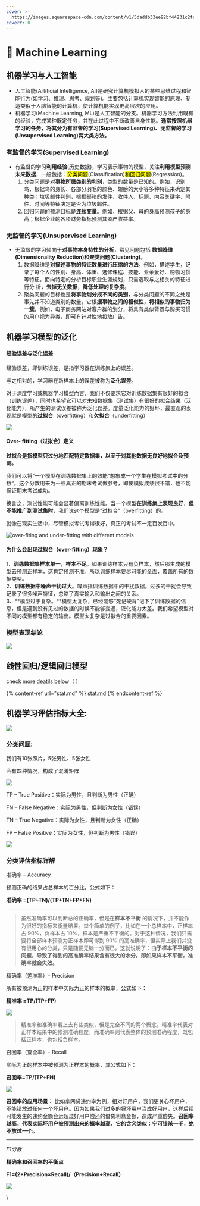 ```yaml
---
cover: >-
  https://images.squarespace-cdn.com/content/v1/5daddb33ee92bf44231c2fef/1593634997762-75P05A5AKO859N5G9OMU/medical-algorithms.gif
coverY: 0
---
```


# 📠 Machine Learning

## 机器学习与人工智能 <a href="#1-ji-qi-xue-xi-mo-xing-de-fan-hua" id="1-ji-qi-xue-xi-mo-xing-de-fan-hua"></a>

* 人工智能(Artificial Intelligence, AI)是研究计算机模拟人的某些思维过程和智能行为(如学习、推理、思考、规划等)。主要包括计算机实现智能的原理、制造类似于人脑智能的计算机，使计算机能实现更高层次的应用。
* 机器学习(Machine Learning, ML)是人工智能的分支。机器学习方法利用既有的经验，完成某种既定任务，并在此过程中不断改善自身性能。**通常按照机器学习的任务，将其分为有监督的学习(Supervised Learning)、无监督的学习(Unsupervised Learning)两大类方法。**

### **有监督的学习(Supervised Learning)**

* 有监督的学习**利用经验**(历史数据)，学习表示事物的模型，关注**利用模型预测未来数据**，一般包括：<mark style="background-color:yellow;">分类问题</mark>(Classification)<mark style="background-color:yellow;">和回归问题</mark>(Regression)。
  1. 分类问题是对**事物所属类别的判别**，类型的数量是已知的。例如，识别鸟，根据鸟的身长、各部分羽毛的颜色、翅膀的大小等多种特征来确定其种类；垃圾邮件判别，根据邮箱的发件、收件人、标题、内容关键字、附件、时间等特征决定是否为垃圾邮件。
  2. 回归问题的预测目标是**连续变量**。例如，根据父、母的身高预测孩子的身高；根据企业的各项财务指标预测其资产收益率。

### **无监督的学习(Unsupervised Learning)**

* 无监督的学习倾向于**对事物本身特性的分析**，常见问题包括 **数据降维(Dimensionality Reduction)和聚类问题(Clustering)**。
  1. 数据降维是**对描述事物的特征数量进行压缩的方法**。例如，描述学生，记录了每个人的性别、身高、体重、选修课程、技能、业余爱好、购物习惯等特征。面向特定的分析目标职业生涯规划，只需选取与之相关的特征进行分 析，**去掉无关数据**，**降低处理的复杂度**。
  2. 聚类问题的目标也是**将事物划分成不同的类别**，与分类问题的不同之处是事先并不知道类别的数量，它根**据事物之间的相似性，将相似的事物归为一簇**。例如，电子商务网站对客户群的划分，将具有类似背景与购买习惯的用户视为异类，即可有针对性地投放广告。

## 机器学习模型的泛化 <a href="#1-ji-qi-xue-xi-mo-xing-de-fan-hua" id="1-ji-qi-xue-xi-mo-xing-de-fan-hua"></a>

#### 经验误差与泛化误差 <a href="#11-jing-yan-wu-cha-yu-fan-hua-wu-cha" id="11-jing-yan-wu-cha-yu-fan-hua-wu-cha"></a>

经验误差，即训练误差，是指学习器在训练集上的误差。

与之相对的，学习器在新样本上的误差被称为**泛化误差**。

对于深度学习或机器学习模型而言，我们不仅要求它对训练数据集有很好的拟合（训练误差），同时也希望它可以对未知数据集（测试集）有很好的拟合结果（泛化能力），所产生的测试误差被称为泛化误差。度量泛化能力的好坏，最直观的表现就是模型的**过拟合**（overfitting）和**欠拟合**（underfitting）

![](../.gitbook/assets/WechatIMG142.jpeg)

#### Over- fitting（过拟合）定义

**过拟合是指模型只过分地匹配特定数据集，以至于对其他数据无良好地拟合及预测。**

我们可以将"⼀个模型在训练数据集上的效能“想象成⼀个学⽣在模拟考试中的分数“。这个分数⽤来为⼀些真正的期末考试做参考，即使模拟成绩很不错，也不能保证期末考试成功。

换⾔之，测试性能可能会显著偏离训练性能。当⼀个模型**在训练集上表现良好**，**但不能推⼴到测试集时**，我们说这个模型是“过拟合”（overfitting）的。

就像在现实⽣活中，尽管模拟考试考得很好，真正的考试不⼀定百发百中。

![over-fiting and under-fitting with different models](https://miro.medium.com/max/1396/1\*lARssDbZVTvk4S-Dk1g-eA.png)

#### **为什么会出现过拟合（over-fitting）现象？**

1、**训练数据集样本单一，样本不足**。如果训练样本只有负样本，然后那生成的模型去预测正样本，这肯定预测不准。所以训练样本要尽可能的全面，覆盖所有的数据类型。\
2、**训练数据中噪声干扰过大**。噪声指训练数据中的干扰数据。过多的干扰会导致记录了很多噪声特征，忽略了真实输入和输出之间的关系。\
3、\*\*模型过于复杂。\*\*模型太复杂，已经能够“死记硬背”记下了训练数据的信息，但是遇到没有见过的数据的时候不能够变通，泛化能力太差。我们希望模型对不同的模型都有稳定的输出。模型太复杂是过拟合的重要因素。

### 模型表现结论

![](../.gitbook/assets/WechatIMG143.jpeg)

## 线性回归/逻辑回归模型

check more deatils below ：]

{% content-ref url="stat.md" %}
[stat.md](stat.md)
{% endcontent-ref %}

## 机器学习评估指标大全: <a href="#all" id="all"></a>

![](../.gitbook/assets/image.png)

### 分类问题: <a href="#fenlei" id="fenlei"></a>

我们有10张照片，5张男性、5张女性

会有四种情况，构成了混淆矩阵

![](https://easy-ai.oss-cn-shanghai.aliyuncs.com/2019-11-21-four-1.png)

TP – True Positive：实际为男性，且判断为男性（正确）

FN – False Negative：实际为男性，但判断为女性（错误）

TN – True Negative：实际为女性，且判断为女性（正确）

FP – False Positive：实际为女性，但判断为男性（错误）

![](https://easy-ai.oss-cn-shanghai.aliyuncs.com/2019-11-21-jieshi-1.png)

### 分类评估指标详解 <a href="#detail" id="detail"></a>

准确率 – Accuracy

预测正确的结果占总样本的百分比，公式如下：

**准确率 =(TP+TN)/(TP+TN+FP+FN)**

****

> 虽然准确率可以判断总的正确率，但是在**样本不平衡** 的情况下，并不能作为很好的指标来衡量结果。举个简单的例子，比如在一个总样本中，正样本占 90%，负样本占 10%，样本是严重不平衡的。对于这种情况，我们只需要将全部样本预测为正样本即可得到 90% 的高准确率，但实际上我们并没有很用心的分类，只是随便无脑一分而已。这就说明了：**由于样本不平衡的问题，导致了得到的高准确率结果含有很大的水分。即如果样本不平衡，准确率就会失效。**



精确率（差准率）- Precision

所有被预测为正的样本中实际为正的样本的概率，公式如下：

**精准率 =TP/(TP+FP)**

![](https://easy-ai.oss-cn-shanghai.aliyuncs.com/2019-11-21-Precision.png)

> 精准率和准确率看上去有些类似，但是完全不同的两个概念。精准率代表对正样本结果中的预测准确程度，而准确率则代表整体的预测准确程度，既包括正样本，也包括负样本。



召回率（查全率）- Recall

实际为正的样本中被预测为正样本的概率，其公式如下：

**召回率=TP/(TP+FN)**

![](https://easy-ai.oss-cn-shanghai.aliyuncs.com/2019-11-21-Recall.png)

**召回率的应用场景：** 比如拿网贷违约率为例，相对好用户，我们更关心坏用户，不能错放过任何一个坏用户。因为如果我们过多的将坏用户当成好用户，这样后续可能发生的违约金额会远超过好用户偿还的借贷利息金额，造成严重偿失。**召回率越高，代表实际坏用户被预测出来的概率越高，它的含义类似：宁可错杀一千，绝不放过一个。**

****

_F1分数_

**精确率和召回率的平衡点**

**F1=(2×Precision×Recall)/（Precision+Recall）**

![](https://easy-ai.oss-cn-shanghai.aliyuncs.com/2019-11-21-f1.png)

\
